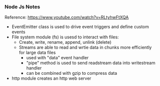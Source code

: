 ### Node Js Notes
Reference: https://www.youtube.com/watch?v=RLtyhwFtXQA

- EventEmitter class is used to drive event triggers and define custom events
- File system module (fs) is usesd to interact with files:
  - Create, write, rename, append, unlink (delete)
  - Streams are able to read and wrtie data in chunks more efficiently for large data files
    - used with "data" event handler
    - "pipe" method is used to send readstream data into writestream handler
    - can be combined with gzip to compress data
- http module creates an http web server
